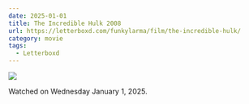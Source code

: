 ```yaml
---
date: 2025-01-01
title: The Incredible Hulk 2008
url: https://letterboxd.com/funkylarma/film/the-incredible-hulk/
category: movie
tags:
  - Letterboxd
---
```


![](https://a.ltrbxd.com/resized/film-poster/5/0/8/2/7/50827-the-incredible-hulk-0-600-0-900-crop.jpg?v=f03c15122c)

Watched on Wednesday January 1, 2025.

